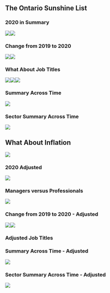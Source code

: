 ## The Ontario Sunshine List

<!-- What is it?  -->
<!-- Break-Down - General -->

### 2020 in Summary

![](BD_OSL_files/figure-markdown_strict/sum20-1.png)![](BD_OSL_files/figure-markdown_strict/sum20-2.png)

### Change from 2019 to 2020

![](BD_OSL_files/figure-markdown_strict/delta20-1.png)![](BD_OSL_files/figure-markdown_strict/delta20-2.png)

### What About Job Titles

![](BD_OSL_files/figure-markdown_strict/jobtitles-1.png)![](BD_OSL_files/figure-markdown_strict/jobtitles-2.png)![](BD_OSL_files/figure-markdown_strict/jobtitles-3.png)

### Summary Across Time

![](BD_OSL_files/figure-markdown_strict/timesum-1.png)

### Sector Summary Across Time

![](BD_OSL_files/figure-markdown_strict/sectimesum-1.png)

## What About Inflation

![](BD_OSL_files/figure-markdown_strict/infl_setup-1.png)

### 2020 Adjusted

![](BD_OSL_files/figure-markdown_strict/infl_2020-1.png)

### Managers versus Professionals

![](BD_OSL_files/figure-markdown_strict/testing_jobs-1.png)

### Change from 2019 to 2020 - Adjusted

![](BD_OSL_files/figure-markdown_strict/infl_delta_20-1.png)![](BD_OSL_files/figure-markdown_strict/infl_delta_20-2.png)

### Adjusted Job Titles

### Summary Across Time - Adjusted

![](BD_OSL_files/figure-markdown_strict/inf_timesum-1.png)

### Sector Summary Across Time - Adjusted

![](BD_OSL_files/figure-markdown_strict/inf_sectimesum-1.png)
